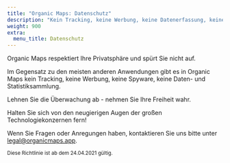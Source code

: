 ```yaml
---
title: "Organic Maps: Datenschutz"
description: "Kein Tracking, keine Werbung, keine Datenerfassung, keine Statistiksammlung, keine Spyware"
weight: 900
extra:
  menu_title: Datenschutz
---
```


Organic Maps respektiert Ihre Privatsphäre und spürt Sie nicht auf.

Im Gegensatz zu den meisten anderen Anwendungen gibt es in Organic Maps kein Tracking, keine Werbung, keine Spyware, keine Daten- und Statistiksammlung.

Lehnen Sie die Überwachung ab - nehmen Sie Ihre Freiheit wahr.

Halten Sie sich von den neugierigen Augen der großen Technologiekonzernen fern!

Wenn Sie Fragen oder Anregungen haben, kontaktieren Sie uns bitte unter
[legal@organicmaps.app](mailto:legal@organicmaps.app).

<sub>Diese Richtlinie ist ab dem 24.04.2021 gültig.</sub>
